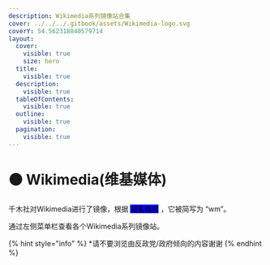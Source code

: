 ```yaml
---
description: Wikimedia系列镜像站合集
cover: ../../../.gitbook/assets/Wikimedia-logo.svg
coverY: 54.562318840579714
layout:
  cover:
    visible: true
    size: hero
  title:
    visible: true
  description:
    visible: true
  tableOfContents:
    visible: true
  outline:
    visible: true
  pagination:
    visible: true
---
```


# ⚫ Wikimedia(维基媒体)

千木社对Wikimedia进行了镜像，根据 <mark style="background-color:blue;">域名格式</mark> ，它被简写为 “wm”。

通过左侧菜单栏查看各个Wikimedia系列镜像站。

{% hint style="info" %}
\*请不要浏览由反政党/政府倾向的内容谢谢
{% endhint %}
